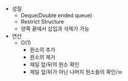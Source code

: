 - 성질
	- Deque(Double ended queue)
	- Restrict Structure
	- 양쪽 끝에서 삽입과 삭제가 가능
- 연산
	- O(1)
		- 원소의 추가
		- 원소의 제거
		- 제일 앞/뒤의 원소 확인
		- 제일 앞/뒤가 아닌 나머지 원소들의 확인/ㅂ